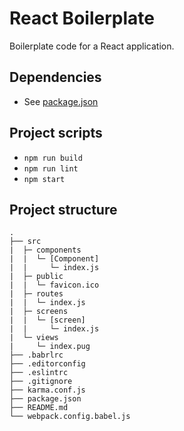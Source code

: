 # React Boilerplate
Boilerplate code for a React application.

## Dependencies

 - See [package.json](package.json)

## Project scripts

 - `npm run build`
 - `npm run lint`
 - `npm start`

## Project structure

```
.
├── src
|  ├─ components
|  |  └─ [Component]
|  |     └─ index.js
|  ├─ public
|  |  └─ favicon.ico
|  ├─ routes
|  |  └─ index.js
|  ├─ screens
|  |  └─ [screen]
|  |     └─ index.js
|  └─ views
|     └─ index.pug
├── .babrlrc
├── .editorconfig
├── .eslintrc
├── .gitignore
├── karma.conf.js
├── package.json
├── README.md
└── webpack.config.babel.js
```